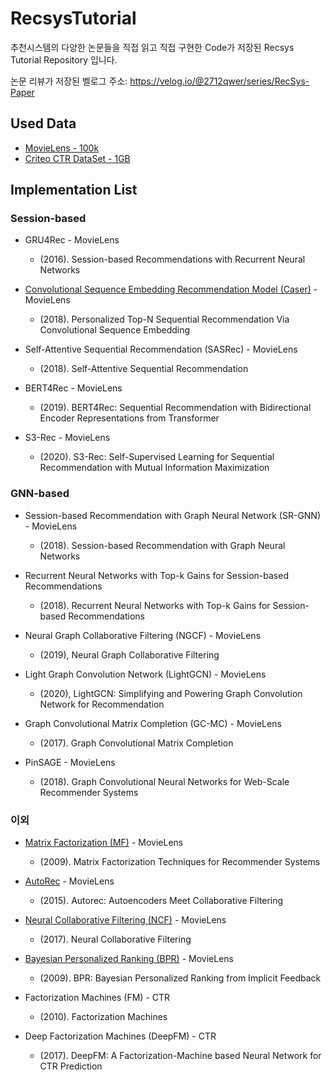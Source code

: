 # RecsysTutorial
추천시스템의 다양한 논문들을 직접 읽고 직접 구현한 Code가 저장된 Recsys Tutorial Repository 입니다.

논문 리뷰가 저장된 벨로그 주소: https://velog.io/@2712qwer/series/RecSys-Paper

## Used Data
- [MovieLens - 100k](https://www.kaggle.com/rajmehra03/movielens100k)
- [Criteo CTR DataSet - 1GB](https://www.kaggle.com/c/mlbd-20-ctr-prediction-1/data)

## Implementation List

### Session-based

- GRU4Rec - MovieLens
  - (2016). Session-based Recommendations with Recurrent Neural Networks

- [Convolutional Sequence Embedding Recommendation Model (Caser)](https://github.com/SeongBeomLEE/RecsysTutorial/tree/main/Caser) - MovieLens
  - (2018). Personalized Top-N Sequential Recommendation Via Convolutional Sequence Embedding

- Self-Attentive Sequential Recommendation (SASRec) - MovieLens
  - (2018). Self-Attentive Sequential Recommendation

- BERT4Rec - MovieLens
  - (2019). BERT4Rec: Sequential Recommendation with Bidirectional Encoder Representations from Transformer

- S3-Rec - MovieLens
  - (2020). S3-Rec: Self-Supervised Learning for Sequential Recommendation with Mutual Information Maximization

### GNN-based

- Session-based Recommendation with Graph Neural Network (SR-GNN) - MovieLens
  - (2018). Session-based Recommendation with Graph Neural Networks

- Recurrent Neural Networks with Top-k Gains for Session-based Recommendations
  - (2018). Recurrent Neural Networks with Top-k Gains for Session-based Recommendations

- Neural Graph Collaborative Filtering (NGCF) - MovieLens
  - (2019), Neural Graph Collaborative Filtering
  
- Light Graph Convolution Network (LightGCN) - MovieLens
  - (2020), LightGCN: Simplifying and Powering Graph Convolution Network for Recommendation
  
- Graph Convolutional Matrix Completion (GC-MC) - MovieLens
  - (2017). Graph Convolutional Matrix Completion
  
- PinSAGE - MovieLens
  - (2018). Graph Convolutional Neural Networks for Web-Scale Recommender Systems

### 이외

- [Matrix Factorization (MF)](https://github.com/SeongBeomLEE/RecsysTutorial/tree/main/MF) - MovieLens
  - (2009). Matrix Factorization Techniques for Recommender Systems
  
- [AutoRec](https://github.com/SeongBeomLEE/RecsysTutorial/tree/main/AutoRec) - MovieLens
  - (2015). Autorec: Autoencoders Meet Collaborative Filtering
  
- [Neural Collaborative Filtering (NCF)](https://github.com/SeongBeomLEE/RecsysTutorial/tree/main/NCF) - MovieLens
  - (2017). Neural Collaborative Filtering
  
- [Bayesian Personalized Ranking (BPR)](https://github.com/SeongBeomLEE/RecsysTutorial/tree/main/BPR) - MovieLens
  - (2009). BPR: Bayesian Personalized Ranking from Implicit Feedback

- Factorization Machines (FM) - CTR
  - (2010). Factorization Machines
  
- Deep Factorization Machines (DeepFM) - CTR
  - (2017). DeepFM: A Factorization-Machine based Neural Network for CTR Prediction